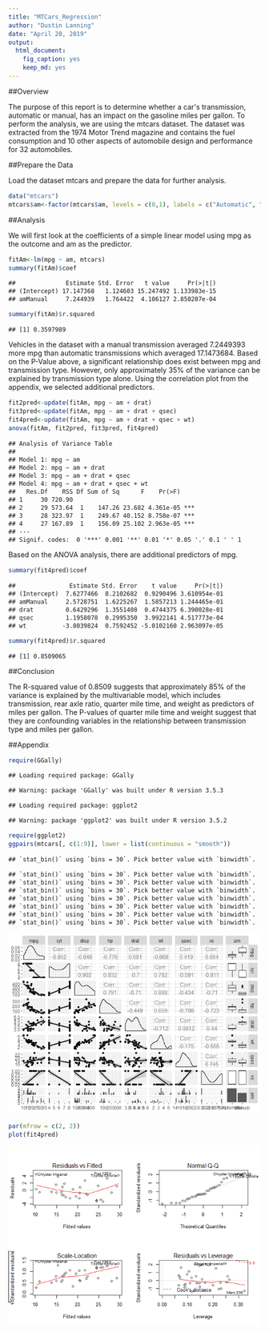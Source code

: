 ```yaml
---
title: "MTCars_Regression"
author: "Dustin Lanning"
date: "April 20, 2019"
output: 
  html_document: 
    fig_caption: yes
    keep_md: yes
---
```


##Overview

The purpose of this report is to determine whether a car's transmission, automatic or manual, has an impact on the gasoline miles per gallon. To perform the analysis, we are using the mtcars dataset. The dataset was extracted from the 1974 Motor Trend magazine and contains the fuel consumption and 10 other aspects of automobile design and performance for 32 automobiles.

##Prepare the Data

Load the dataset mtcars and prepare the data for further analysis.


```r
data("mtcars")
mtcars$am<-factor(mtcars$am, levels = c(0,1), labels = c("Automatic", "Manual"))
```

##Analysis

We will first look at the coefficients of a simple linear model using mpg as the outcome and am as the predictor.


```r
fitAm<-lm(mpg ~ am, mtcars)
summary(fitAm)$coef
```

```
##              Estimate Std. Error   t value     Pr(>|t|)
## (Intercept) 17.147368   1.124603 15.247492 1.133983e-15
## amManual     7.244939   1.764422  4.106127 2.850207e-04
```

```r
summary(fitAm)$r.squared
```

```
## [1] 0.3597989
```

Vehicles in the dataset with a manual transmission averaged 7.2449393 more mpg than automatic transmissions which averaged 17.1473684. Based on the P-Value above, a significant relationship does exist between mpg and transmission type. However, only approximately 35% of the variance can be explained by transmission type alone. Using the correlation plot from the appendix, we selected additional predictors.


```r
fit2pred<-update(fitAm, mpg ~ am + drat)
fit3pred<-update(fitAm, mpg ~ am + drat + qsec)
fit4pred<-update(fitAm, mpg ~ am + drat + qsec + wt)
anova(fitAm, fit2pred, fit3pred, fit4pred)
```

```
## Analysis of Variance Table
## 
## Model 1: mpg ~ am
## Model 2: mpg ~ am + drat
## Model 3: mpg ~ am + drat + qsec
## Model 4: mpg ~ am + drat + qsec + wt
##   Res.Df    RSS Df Sum of Sq      F    Pr(>F)    
## 1     30 720.90                                  
## 2     29 573.64  1    147.26 23.682 4.361e-05 ***
## 3     28 323.97  1    249.67 40.152 8.758e-07 ***
## 4     27 167.89  1    156.09 25.102 2.963e-05 ***
## ---
## Signif. codes:  0 '***' 0.001 '**' 0.01 '*' 0.05 '.' 0.1 ' ' 1
```

Based on the ANOVA analysis, there are additional predictors of mpg.


```r
summary(fit4pred)$coef
```

```
##               Estimate Std. Error    t value     Pr(>|t|)
## (Intercept)  7.6277466  8.2102682  0.9290496 3.610954e-01
## amManual     2.5728751  1.6225267  1.5857213 1.244465e-01
## drat         0.6429296  1.3551408  0.4744375 6.390028e-01
## qsec         1.1958078  0.2995350  3.9922141 4.517773e-04
## wt          -3.8039824  0.7592452 -5.0102160 2.963097e-05
```

```r
summary(fit4pred)$r.squared
```

```
## [1] 0.8509065
```

##Conclusion

The R-squared value of 0.8509 suggests that approximately 85% of the variance is explained by the multivariable model, which includes transmission, rear axle ratio, quarter mile time, and weight as predictors of miles per gallon. The P-values of quarter mile time and weight suggest that they are confounding variables in the relationship between transmission type and miles per gallon. 

##Appendix


```r
require(GGally)
```

```
## Loading required package: GGally
```

```
## Warning: package 'GGally' was built under R version 3.5.3
```

```
## Loading required package: ggplot2
```

```
## Warning: package 'ggplot2' was built under R version 3.5.2
```

```r
require(ggplot2)
ggpairs(mtcars[, c(1:9)], lower = list(continuous = "smooth"))
```

```
## `stat_bin()` using `bins = 30`. Pick better value with `binwidth`.
```

```
## `stat_bin()` using `bins = 30`. Pick better value with `binwidth`.
## `stat_bin()` using `bins = 30`. Pick better value with `binwidth`.
## `stat_bin()` using `bins = 30`. Pick better value with `binwidth`.
## `stat_bin()` using `bins = 30`. Pick better value with `binwidth`.
## `stat_bin()` using `bins = 30`. Pick better value with `binwidth`.
## `stat_bin()` using `bins = 30`. Pick better value with `binwidth`.
## `stat_bin()` using `bins = 30`. Pick better value with `binwidth`.
```

![](MTCars_Regression_files/figure-html/unnamed-chunk-5-1.png)<!-- -->



```r
par(mfrow = c(2, 2))
plot(fit4pred)
```

![](MTCars_Regression_files/figure-html/unnamed-chunk-6-1.png)<!-- -->
